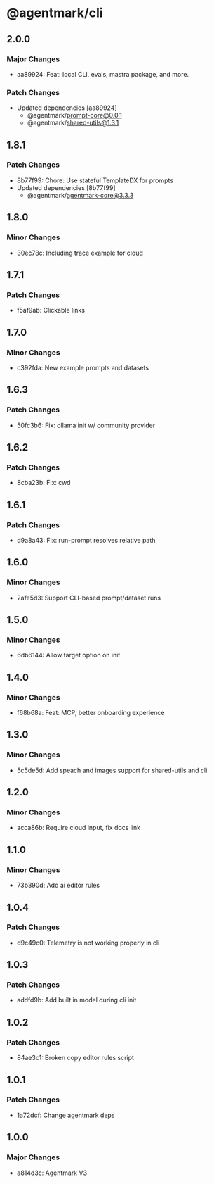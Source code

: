 # @agentmark/cli

## 2.0.0

### Major Changes

- aa89924: Feat: local CLI, evals, mastra package, and more.

### Patch Changes

- Updated dependencies [aa89924]
  - @agentmark/prompt-core@0.0.1
  - @agentmark/shared-utils@1.3.1

## 1.8.1

### Patch Changes

- 8b77f99: Chore: Use stateful TemplateDX for prompts
- Updated dependencies [8b77f99]
  - @agentmark/agentmark-core@3.3.3

## 1.8.0

### Minor Changes

- 30ec78c: Including trace example for cloud

## 1.7.1

### Patch Changes

- f5af9ab: Clickable links

## 1.7.0

### Minor Changes

- c392fda: New example prompts and datasets

## 1.6.3

### Patch Changes

- 50fc3b6: Fix: ollama init w/ community provider

## 1.6.2

### Patch Changes

- 8cba23b: Fix: cwd

## 1.6.1

### Patch Changes

- d9a8a43: Fix: run-prompt resolves relative path

## 1.6.0

### Minor Changes

- 2afe5d3: Support CLI-based prompt/dataset runs

## 1.5.0

### Minor Changes

- 6db6144: Allow target option on init

## 1.4.0

### Minor Changes

- f68b68a: Feat: MCP, better onboarding experience

## 1.3.0

### Minor Changes

- 5c5de5d: Add speach and images support for shared-utils and cli

## 1.2.0

### Minor Changes

- acca86b: Require cloud input, fix docs link

## 1.1.0

### Minor Changes

- 73b390d: Add ai editor rules

## 1.0.4

### Patch Changes

- d9c49c0: Telemetry is not working properly in cli

## 1.0.3

### Patch Changes

- addfd9b: Add built in model during cli init

## 1.0.2

### Patch Changes

- 84ae3c1: Broken copy editor rules script

## 1.0.1

### Patch Changes

- 1a72dcf: Change agentmark deps

## 1.0.0

### Major Changes

- a814d3c: Agentmark V3
